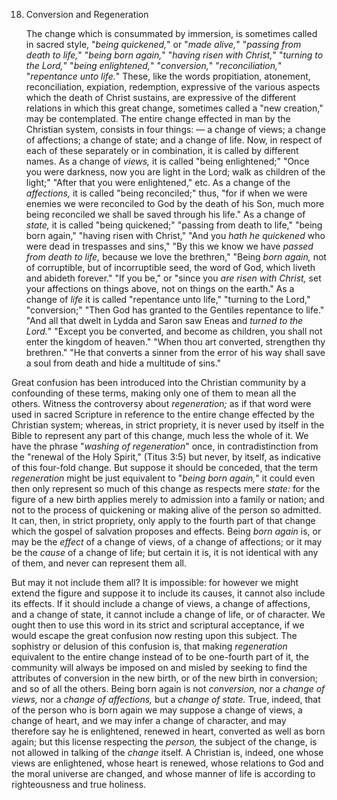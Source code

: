 18. Conversion and Regeneration 

    The change which is consummated by immersion, is sometimes called in sacred style, "*being quickened,*" or "*made alive,*" "*passing from death to life,*" "*being born again,*" "*having risen with Christ,*" "*turning  to  the  Lord,*"  "*being  enlightened,*"  "*conversion,*" "*reconciliation,*"  "*repentance  unto  life.*"  These,  like  the  words propitiation,  atonement,  reconciliation,  expiation,  redemption, expressive  of  the  various  aspects  which  the  death  of  Christ sustains, are expressive of the different relations in which this great change, sometimes called a "new creation," may be contemplated. The entire change effected in man by the Christian system, consists in four things: — a change of views; a change of affections; a change of state; and a change of life. Now, in respect of each of these separately or in combination, it is called by different names. As a change of *views,* it is called "being enlightened;" "Once you were darkness, now you are light in the Lord; walk as children of the light;" "After that you were enlightened," etc. As a change of the *affections,* it is called "being reconciled;" thus, "for if when we were enemies we were reconciled to God by the death of his Son, much more being reconciled we shall be saved through his life." As a change of *state,* it is called "being quickened;" "passing from death to life," "being born again," "having risen with Christ," "And you *hath he quickened* who were dead in trespasses and sins," "By this we know we have *passed from death to life,* because we love the  brethren,"  "Being  *born  again,*  not  of  corruptible,  but  of incorruptible  seed,  the  word  of  God,  which  liveth  and  abideth forever." "If you be," or "since you *are risen with Christ,* set your affections  on  things  above,  not  on  things  on  the  earth."  As  a change of *life* it is called "repentance unto life," "turning to the Lord,"  "conversion;"  "Then  God  has  granted  to  the  Gentiles repentance to life." "And all that dwelt in Lydda and Saron saw Eneas  and  *turned  to  the  Lord.*"  "Except  you  be  converted,  and become as children, you shall not enter the kingdom of heaven." "When  thou  art  converted,  strengthen  thy  brethren."  "He  that converts a sinner from the error of his way shall save a soul from death and hide a multitude of sins." 

Great confusion has been introduced into the Christian community by a confounding of these terms, making only one of them to mean all the others. Witness the controversy about *regeneration;* as if that word were used in sacred Scripture in reference to the entire change  effected  by  the  Christian  system;  whereas,  in  strict propriety, it is never used by itself in the Bible to represent any part of this change, much less the whole of it. We have the phrase "*washing  of  regeneration*"  once,  in  contradistinction  from  the "renewal of the Holy Spirit," (Titus 3:5) but never, by itself, as indicative  of  this  four-fold  change.  But  suppose  it  should  be conceded, that the term *regeneration* might be just equivalent to "*being born again,*" it could even then only represent so much of this change as respects mere *state:* for the figure of a new birth applies merely to admission into a family or nation; and not to the process of quickening or making alive of the person so admitted. It can, then, in strict propriety, only apply to the fourth part of that change which the gospel of salvation proposes and effects. Being *born again* is, or may be the *effect* of a change of views, of a change of affections; or it may be the *cause* of a change of life; but certain it is, it is not identical with any of them, and never can represent them all. 

But may it not include them all? It is impossible: for however we might  extend the figure and suppose it to  include its causes, it cannot also include its  effects.  If it should include a change of views,  a  change  of  affections,  and  a  change  of  state,  it  cannot include a change of life, or of character. We ought then to use this word in its strict and scriptural acceptance, if we would escape the great confusion now resting upon this subject. The sophistry or delusion of this confusion is, that making *regeneration* equivalent to  the  entire  change  instead  of  to  be  one-fourth  part  of  it,  the community will always be imposed on and misled by seeking to find the attributes of conversion in the new birth, or of the new birth in conversion; and so of all the others. Being born again is not *conversion,* nor a *change of views,* nor a *change of affections,* but a *change of state.* True, indeed, that of the person who is born again we may suppose a change of views, a change of heart, and we may infer  a  change  of  character,  and  may  therefore  say  he  is enlightened, renewed in heart, converted as well as born again; but this license respecting the *person,* the subject of the change, is not allowed in talking of the *change* itself. A Christian is, indeed, one whose  views  are  enlightened,  whose  heart  is  renewed,  whose relations to God and the moral universe are changed, and whose manner of life is according to righteousness and true holiness. 

